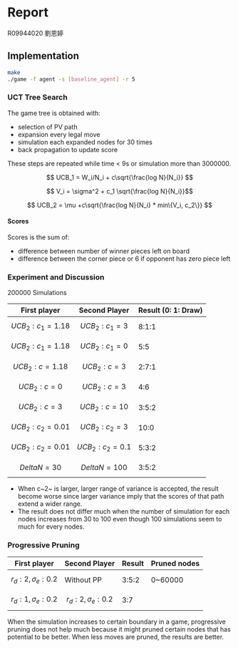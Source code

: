 # Report

R09944020 劉恩婷

## Implementation

```bash
make
./game -f agent -s [baseline_agent] -r 5
```

### UCT Tree Search

The game tree is obtained with:

* selection of PV path
* expansion every legal move
* simulation each expanded nodes for 30 times
* back propagation to update score

These steps are repeated while time < 9s or simulation more than 3000000.

$$ UCB_1 = W_i/N_i + c\sqrt{\frac{log N}{N_i}} $$

$$ V_i = \sigma^2 + c_1 \sqrt{\frac{log N}{N_i}}$$

$$ UCB_2 = \mu +c\sqrt{\frac{log N}{N_i} * min\{V_i, c_2\}} $$

#### Scores

Scores is the sum of:

* difference between number of winner pieces left on board
* difference between the corner piece or 6 if opponent has zero piece left

### Experiment and Discussion

200000 Simulations

| First player            | Second Player          | Result (0: 1: Draw) |
| ----------------------- | ---------------------- | ------------------- |
| $$ UCB_2 : c_1 = 1.18$$ | $$ UCB_2 : c_1 = 3$$   | 8:1:1               |
| $$ UCB_2 : c_1 = 1.18$$ | $$ UCB_2 : c_1 = 0$$   | 5:5                 |
| $$ UCB_2 : c = 1.18$$   | $$ UCB_2 : c = 3$$     | 2:7:1               |
| $$ UCB_2 : c = 0$$      | $$ UCB_2 : c = 3$$     | 4:6                 |
| $$ UCB_2 : c = 3$$      | $$ UCB_2 : c = 10$$    | 3:5:2               |
| $$ UCB_2 : c_2 = 0.01$$ | $$ UCB_2 : c_2 = 3$$   | 10:0                |
| $$ UCB_2 : c_2 = 0.01$$ | $$ UCB_2 : c_2 = 0.1$$ | 5:3:2               |
| $$ Delta N = 30$$       | $$ Delta N = 100$$     | 3:5:2               |

* When c~2~ is larger, larger range of variance is accepted, the result become worse since larger variance imply that the scores of that path extend a wider range.
* The result does not differ much when the number of simulation for each nodes increases from 30 to 100 even though 100 simulations seem to much for every nodes.

### Progressive Pruning

| First player                 | Second Player                | Result | Pruned nodes |
| ---------------------------- | ---------------------------- | ------ | ------------ |
| $$ r_d :2 , \sigma_e : 0.2$$ | Without PP                   | 3:5:2  | 0~60000      |
| $$ r_d :1 , \sigma_e : 0.2$$ | $$ r_d :2 , \sigma_e : 0.2$$ | 3:7    |              |

When the simulation increases to certain boundary in a game, progressive pruning does not help much because it might pruned certain nodes that has potential to be better. When less moves are pruned, the results are better. 